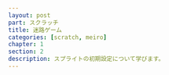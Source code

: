 ```yaml
---
layout: post
part: スクラッチ
title: 迷路ゲーム
categories: [scratch, meiro]
chapter: 1
section: 2
description: スプライトの初期設定について学びます。
---
```

